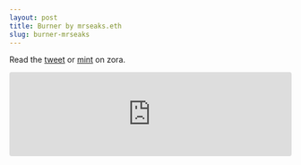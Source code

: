 ```yaml
---
layout: post
title: Burner by mrseaks.eth
slug: burner-mrseaks
---
```


Read the [tweet](https://twitter.com/SeaksMr/status/1708756067663176185) or [mint](https://zora.co/collect/zora:0xc69eec2a65759558786af4ce9031e1272ad20523) on zora.

<div style="border-radius:4px;overflow:hidden;max-width:600px;margin:0 auto;background-color:white"><iframe id="embed" width="100%" style="width:1px;min-width:100%;" frameBorder="0" src="https://zora.co/editions/zora:0xc69eec2a65759558786af4ce9031e1272ad20523/frame?padding=0px&mediaPadding=0px&showDetails=true&theme=light&showMedia=true&showCollectors=false&showMintingUI=true"></iframe></div><script src="https://cdnjs.cloudflare.com/ajax/libs/iframe-resizer/4.3.2/iframeResizer.min.js" integrity="sha512-dnvR4Aebv5bAtJxDunq3eE8puKAJrY9GBJYl9GC6lTOEC76s1dbDfJFcL9GyzpaDW4vlI/UjR8sKbc1j6Ynx6w==" crossorigin="anonymous" referrerpolicy="no-referrer"></script><script>iFrameResize({ log: false, heightCalculationMethod: 'taggedElement' }, '#embed')</script>
